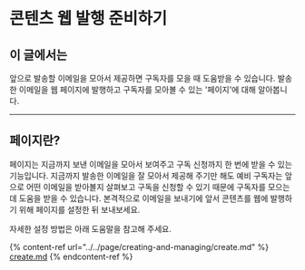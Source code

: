 # 콘텐츠 웹 발행 준비하기

## 이 글에서는

앞으로 발송할 이메일을 모아서 제공하면 구독자를 모을 때 도움받을 수 있습니다. 발송한 이메일을 웹 페이지에 발행하고 구독자를 모아볼 수 있는 '페이지'에 대해 알아봅니다.

***

## 페이지란?

페이지는 지금까지 보낸 이메일을 모아서 보여주고 구독 신청까지 한 번에 받을 수 있는 기능입니다. 지금까지 발송한 이메일을 잘 모아서 제공해 주기만 해도 예비 구독자는 앞으로 어떤 이메일을 받아볼지 살펴보고 구독을 신청할 수 있기 때문에 구독자를 모으는 데 도움을 받을 수 있습니다. 본격적으로 이메일을 보내기에 앞서 콘텐츠를 웹에 발행하기 위해 페이지를 설정한 뒤 보내보세요.&#x20;

자세한 설정 방법은 아래 도움말을 참고해 주세요.

{% content-ref url="../../page/creating-and-managing/create.md" %}
[create.md](../../page/creating-and-managing/create.md)
{% endcontent-ref %}
